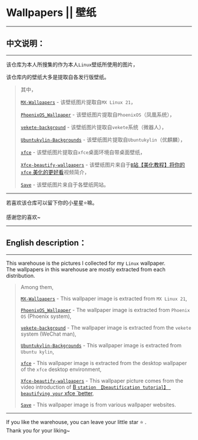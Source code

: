 # Wallpapers || 壁纸

------

## 中文说明：

------

该仓库为本人所搜集的作为本人`Linux`壁纸所使用的图片，    </br>

该仓库内的壁纸大多是提取自各发行版壁纸。    </br>

> 其中，      </br>
> 
> [`MX-Wallpapers`](https://github.com/jidro/wallpapers/tree/master/MX-Wallpapers "MX-Wallpapers") - 该壁纸图片提取自`MX Linux 21`，    </br>
> 
> [`PhoenixOS_Wallpaper`](https://github.com/jidro/wallpapers/tree/master/PhoenixOS_Wallpaper "PhoenixOS_Wallpaper") - 该壁纸图片提取自`PhoenixOS`（凤凰系统），    </br>
> 
> [`vekete-background`](https://github.com/jidro/wallpapers/tree/master/vekete-background "vekete-background") - 该壁纸图片提取自`vekete`系统（微器人），    </br>
> 
> [`Ubuntukylin-Backgrounds`](https://github.com/jidro/wallpapers/tree/master/vekete-background "Ubuntukylin-Backgrounds") - 该壁纸图片提取自`Ubuntukylin`（优麒麟），    </br>
> 
> [`xfce`](https://github.com/jidro/wallpapers/tree/master/xfce "xfce") - 该壁纸图片提取自`xfce`桌面环境自带桌面壁纸，    </br>
> 
> [`Xfce-beautify-wallpapers`](https://github.com/jidro/wallpapers/tree/master/Xfce-beautify-wallpapers "Xfce-beautify-wallpapers") - 该壁纸图片来自于[`B`站【美化教程】将你的 `xfce` 美化的更好看](https://www.bilibili.com/video/BV1gS4y1g7PM/)视频简介，    </br>
> 
> [`Save`](https://github.com/jidro/wallpapers/tree/master/Save "Save") - 该壁纸图片来自于各壁纸网站。    </br>

------

若喜欢该仓库可以留下你的小星星⭐嘛。        </br>

感谢您的喜欢~

------

## English description：

------

This warehouse is the pictures I collected for my `Linux` wallpaper.      </br>
The wallpapers in this warehouse are mostly extracted from each distribution.      </br>

> Among them,      </br>
> 
> [`MX-Wallpapers`](https://github.com/jidro/wallpapers/tree/master/MX-Wallpapers "MX-Wallpapers") - This wallpaper image is extracted from `MX Linux 21`,      </br> 
> 
> [`PhoenixOS_Wallpaper`](https://github.com/jidro/wallpapers/tree/master/PhoenixOS_Wallpaper "PhoenixOS_Wallpaper") - The wallpaper image is extracted from `Phoenix OS` (Phoenix system),      </br>  
> 
> [`vekete-background`](https://github.com/jidro/wallpapers/tree/master/vekete-background "vekete-background") - The wallpaper image is extracted from the `vekete` system (WeChat man),      </br>  
> 
> [`Ubuntukylin-Backgrounds`](https://github.com/jidro/wallpapers/tree/master/vekete-background "Ubuntukylin-Backgrounds") - This wallpaper image is extracted from `Ubuntu kylin`,      </br>  
> 
> [`xfce`](https://github.com/jidro/wallpapers/tree/master/xfce "xfce") - This wallpaper image is extracted from the desktop wallpaper of the `xfce` desktop environment,      </br>  
> 
> [`Xfce-beautify-wallpapers`](https://github.com/jidro/wallpapers/tree/master/Xfce-beautify-wallpapers "Xfce-beautify-wallpapers") - This wallpaper picture comes from the video introduction of [B `station 【beautification tutorial】 beautifying your` xfce `better](https://www.bilibili.com/video/BV1gS4y1g7PM/),        </br>
> 
> [`Save`](https://github.com/jidro/wallpapers/tree/master/Save "Save") - This wallpaper image is from various wallpaper websites.      </br>

------

If you like the warehouse, you can leave your little star ⭐ .      </br>
Thank you for your liking~
